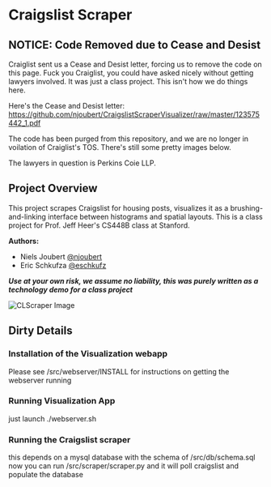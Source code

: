 # Craigslist Scraper


## NOTICE: Code Removed due to Cease and Desist

Craiglist sent us a Cease and Desist letter, forcing us to remove the code on this page. Fuck you Craiglist, you could have asked nicely without getting lawyers involved. It was just a class project. This isn't how we do things here. 

Here's the Cease and Desist letter: https://github.com/njoubert/CraigslistScraperVisualizer/raw/master/123575442_1.pdf

The code has been purged from this repository, and we are no longer in voilation of Craiglist's TOS. There's still some pretty images below. 

The lawyers in question is Perkins Coie LLP.

## Project Overview

This project scrapes Craigslist for housing posts, visualizes it as a brushing-and-linking interface between histograms and spatial layouts. This is a class project for Prof. Jeff Heer's CS448B class at Stanford. 


**Authors:**
 
- Niels Joubert [@njoubert](http://github.com/njoubert)
- Eric Schkufza [@eschkufz](https://github.com/eschkufz)

***Use at your own risk, we assume no liability, this was purely written as a technology demo for a class project***

![CLScraper Image](https://raw.github.com/njoubert/CraigslistScraperVisualizer/master/CLScraper_screenshot.png)


## Dirty Details

### Installation of the Visualization webapp

Please see /src/webserver/INSTALL for instructions on 
getting the webserver running

### Running Visualization App 

just launch ./webserver.sh

### Running the Craigslist scraper

this depends on a mysql database with the schema of /src/db/schema.sql
now you can run /src/scraper/scraper.py and it will poll craigslist and populate the database